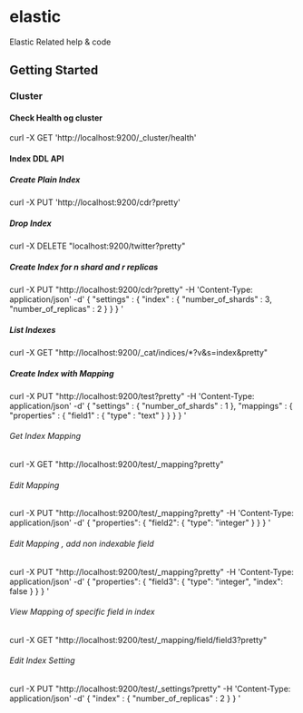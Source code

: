 # elastic
Elastic Related help &amp; code
## Getting Started
### Cluster
#### Check Health og cluster
curl -X GET 'http://localhost:9200/_cluster/health'
#### Index DDL API
##### Create Plain Index
curl -X PUT 'http://localhost:9200/cdr?pretty'
##### Drop Index
curl -X DELETE "localhost:9200/twitter?pretty"
##### Create Index for n shard and r replicas
curl -X PUT "http://localhost:9200/cdr?pretty" -H 'Content-Type: application/json' -d'
{
    "settings" : {
        "index" : {
            "number_of_shards" : 3, 
            "number_of_replicas" : 2 
        }
    }
}
'
##### List Indexes
curl -X GET "http://localhost:9200/_cat/indices/*?v&s=index&pretty"
##### Create Index with Mapping
curl -X PUT "http://localhost:9200/test?pretty" -H 'Content-Type: application/json' -d'
{
    "settings" : {
        "number_of_shards" : 1
    },
    "mappings" : {
        "properties" : {
            "field1" : { "type" : "text" }
        }
    }
}
'
###### Get Index Mapping
curl -X GET "http://localhost:9200/test/_mapping?pretty"
###### Edit Mapping
curl -X PUT "http://localhost:9200/test/_mapping?pretty" -H 'Content-Type: application/json' -d'
{
  "properties": {
    "field2": {
      "type": "integer"
    }
  }
}
'
###### Edit Mapping , add non indexable field
curl -X PUT "http://localhost:9200/test/_mapping?pretty" -H 'Content-Type: application/json' -d'
{
  "properties": {
    "field3": {
      "type": "integer",
      "index": false
    }
  }
}
'
###### View Mapping of specific field in index
curl -X GET "http://localhost:9200/test/_mapping/field/field3?pretty"

###### Edit Index Setting

curl -X PUT "http://localhost:9200/test/_settings?pretty" -H 'Content-Type: application/json' -d'
{
    "index" : {
        "number_of_replicas" : 2
    }
}
'
